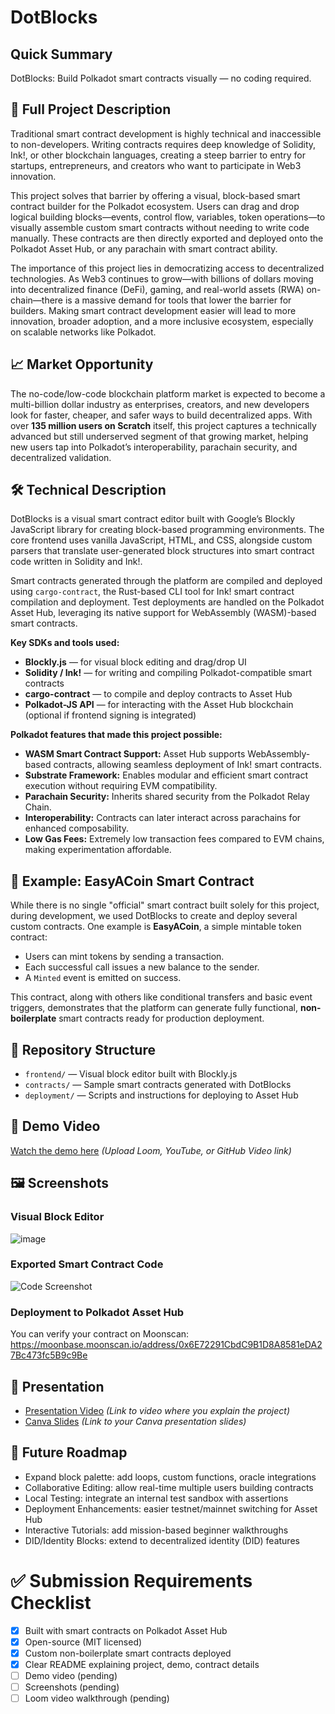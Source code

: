 # DotBlocks

## Quick Summary
DotBlocks: Build Polkadot smart contracts visually — no coding required.

## 🚀 Full Project Description

Traditional smart contract development is highly technical and inaccessible to non-developers. Writing contracts requires deep knowledge of Solidity, Ink!, or other blockchain languages, creating a steep barrier to entry for startups, entrepreneurs, and creators who want to participate in Web3 innovation.

This project solves that barrier by offering a visual, block-based smart contract builder for the Polkadot ecosystem. Users can drag and drop logical building blocks—events, control flow, variables, token operations—to visually assemble custom smart contracts without needing to write code manually. These contracts are then directly exported and deployed onto the Polkadot Asset Hub, or any parachain with smart contract ability.

The importance of this project lies in democratizing access to decentralized technologies. As Web3 continues to grow—with billions of dollars moving into decentralized finance (DeFi), gaming, and real-world assets (RWA) on-chain—there is a massive demand for tools that lower the barrier for builders. Making smart contract development easier will lead to more innovation, broader adoption, and a more inclusive ecosystem, especially on scalable networks like Polkadot.

## 📈 Market Opportunity

The no-code/low-code blockchain platform market is expected to become a multi-billion dollar industry as enterprises, creators, and new developers look for faster, cheaper, and safer ways to build decentralized apps. With over **135 million users on Scratch** itself, this project captures a technically advanced but still underserved segment of that growing market, helping new users tap into Polkadot’s interoperability, parachain security, and decentralized validation.

## 🛠️ Technical Description

DotBlocks is a visual smart contract editor built with Google’s Blockly JavaScript library for creating block-based programming environments. The core frontend uses vanilla JavaScript, HTML, and CSS, alongside custom parsers that translate user-generated block structures into smart contract code written in Solidity and Ink!.

Smart contracts generated through the platform are compiled and deployed using `cargo-contract`, the Rust-based CLI tool for Ink! smart contract compilation and deployment. Test deployments are handled on the Polkadot Asset Hub, leveraging its native support for WebAssembly (WASM)-based smart contracts.

**Key SDKs and tools used:**
- **Blockly.js** — for visual block editing and drag/drop UI
- **Solidity / Ink!** — for writing and compiling Polkadot-compatible smart contracts
- **cargo-contract** — to compile and deploy contracts to Asset Hub
- **Polkadot-JS API** — for interacting with the Asset Hub blockchain (optional if frontend signing is integrated)

**Polkadot features that made this project possible:**
- **WASM Smart Contract Support:** Asset Hub supports WebAssembly-based contracts, allowing seamless deployment of Ink! smart contracts.
- **Substrate Framework:** Enables modular and efficient smart contract execution without requiring EVM compatibility.
- **Parachain Security:** Inherits shared security from the Polkadot Relay Chain.
- **Interoperability:** Contracts can later interact across parachains for enhanced composability.
- **Low Gas Fees:** Extremely low transaction fees compared to EVM chains, making experimentation affordable.

## 🧪 Example: EasyACoin Smart Contract

While there is no single "official" smart contract built solely for this project, during development, we used DotBlocks to create and deploy several custom contracts. One example is **EasyACoin**, a simple mintable token contract:

- Users can mint tokens by sending a transaction.
- Each successful call issues a new balance to the sender.
- A `Minted` event is emitted on success.

This contract, along with others like conditional transfers and basic event triggers, demonstrates that the platform can generate fully functional, **non-boilerplate** smart contracts ready for production deployment.

## 📂 Repository Structure

- `frontend/` — Visual block editor built with Blockly.js
- `contracts/` — Sample smart contracts generated with DotBlocks
- `deployment/` — Scripts and instructions for deploying to Asset Hub

## 🎥 Demo Video
[Watch the demo here](#) *(Upload Loom, YouTube, or GitHub Video link)*

## 🖼️ Screenshots

### Visual Block Editor
![image](https://github.com/user-attachments/assets/1a68ca46-f2cb-436a-ace3-386473223257)

### Exported Smart Contract Code
![Code Screenshot](#)

### Deployment to Polkadot Asset Hub
You can verify your contract on Moonscan: https://moonbase.moonscan.io/address/0x6E72291CbdC9B1D8A8581eDA27Bc473fc5B9c9Be

## 🎤 Presentation

- [Presentation Video](#) *(Link to video where you explain the project)*
- [Canva Slides](#) *(Link to your Canva presentation slides)*
  
## 🔮 Future Roadmap

- Expand block palette: add loops, custom functions, oracle integrations
- Collaborative Editing: allow real-time multiple users building contracts
- Local Testing: integrate an internal test sandbox with assertions
- Deployment Enhancements: easier testnet/mainnet switching for Asset Hub
- Interactive Tutorials: add mission-based beginner walkthroughs
- DID/Identity Blocks: extend to decentralized identity (DID) features

# ✅ Submission Requirements Checklist

- [x] Built with smart contracts on Polkadot Asset Hub
- [x] Open-source (MIT licensed)
- [x] Custom non-boilerplate smart contracts deployed
- [x] Clear README explaining project, demo, contract details
- [ ] Demo video (pending)
- [ ] Screenshots (pending)
- [ ] Loom video walkthrough (pending)
